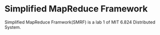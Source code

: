 # Simplified MapReduce Framework

Simplified MapReduce Framwork(SMRF) is a lab 1 of MIT 6.824 Distributed System.
